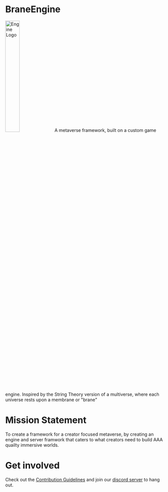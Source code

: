 # BraneEngine

<img alt="Engine Logo" src="https://github.com/WireWhiz/BraneEngine/blob/Main/media/branelogo.png?raw=true" width="30%" />
 A metaverse framework, built on a custom game engine. Inspired by the String Theory version of a multiverse, where each universe rests upon a membrane or "brane"

# Mission Statement
To create a framework for a creator focused metaverse, by creating an engine and server framwork that caters to what creators need to build AAA quailty immersive worlds.

# Get involved
Check out the [Contribution Guidelines](https://github.com/WireWhiz/BraneEngine/wiki/Contributing) and join our [discord server](https://discord.gg/T3Td7PMDFX) to hang out.
